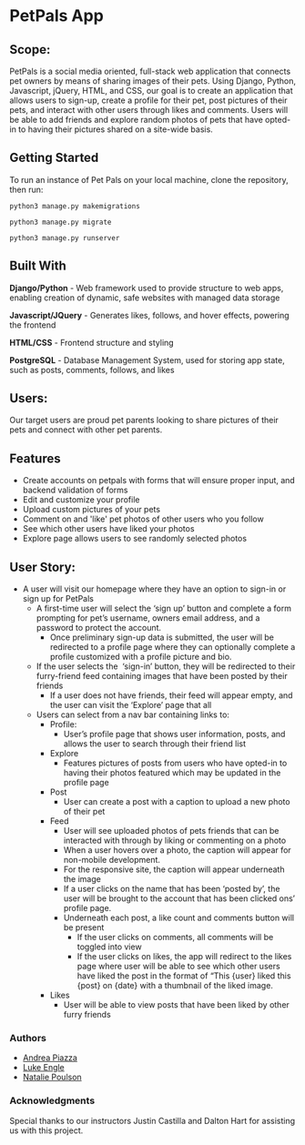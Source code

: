 # PetPals App

## Scope:
PetPals is a social media oriented, full-stack web application that connects pet owners by means of sharing images of their pets. Using Django, Python, Javascript, jQuery, HTML, and CSS, our goal is to create an application that allows users to sign-up, create a profile for their pet, post pictures of their pets, and interact with other users through likes and comments. Users will be able to add friends and explore random photos of pets that have opted-in to having their pictures shared on a site-wide basis. 

## Getting Started
To run an instance of Pet Pals on your local machine, clone the repository, then run:

`python3 manage.py makemigrations`

`python3 manage.py migrate`

`python3 manage.py runserver`

## Built With
**Django/Python** - Web framework used to provide structure to web apps, enabling creation of dynamic, safe websites with managed data storage

**Javascript/JQuery** - Generates likes, follows, and hover effects, powering the frontend

**HTML/CSS** - Frontend structure and styling

**PostgreSQL** - Database Management System, used for storing app state, such as posts, comments, follows, and likes

## Users:
 Our target users are proud pet parents looking to share pictures of their pets and connect with other pet parents. 

## Features
* Create accounts on petpals with forms that will ensure proper input, and backend validation of forms
* Edit and customize your profile
* Upload custom pictures of your pets
* Comment on and 'like' pet photos of other users who you follow
* See which other users have liked your photos
* Explore page allows users to see randomly selected photos


## User Story: 

* A user will visit our homepage where they have an option to sign-in or sign up for PetPals 
    * A first-time user will select the ‘sign up’ button and complete a form prompting for pet’s username, owners email address, and a password to protect the account.
        * Once preliminary sign-up data is submitted, the user will be redirected to a profile page where they can optionally complete a profile customized with a profile picture and bio.
    * If the user selects the  ‘sign-in’ button, they will be redirected to their furry-friend feed containing images that have been posted by their friends
        * If a user does not have friends, their feed will appear empty, and the user can visit the ‘Explore’ page that all
    * Users can select from a nav bar containing links to:  
        * Profile: 
            * User’s profile page that shows user information, posts, and allows the user to search through their friend list
        * Explore
            * Features pictures of posts from users who have opted-in to having their photos featured which may be updated in the profile page
        * Post
            * User can create a post with a caption to upload a new photo of their pet
        * Feed
            * User will see uploaded photos of pets friends that can be interacted with through by liking or commenting on a photo
            * When a user hovers over a photo, the caption will appear for non-mobile development. 
            * For the responsive site, the caption will appear underneath the image
            * If a user clicks on the name that has been ‘posted by’, the user will be brought to the account that has been clicked ons’ profile page.
            * Underneath each post, a like count and comments button will be present
                * If the user clicks on comments, all comments will be toggled into view
                * If the user clicks on likes, the app will redirect to the likes page where user will be able to see which other users have liked the post in the format of “This {user} liked this {post} on {date} with a thumbnail of the liked image. 
        * Likes
            * User will be able to view posts that have been liked by other furry friends 


### Authors
* [Andrea Piazza](https://github.com/aza024)
* [Luke Engle](https://github.com/Cyrusluke925)
* [Natalie Poulson](https://github.com/natalie-poulson)

### Acknowledgments
Special thanks to our instructors Justin Castilla and Dalton Hart for assisting us with this project. 
